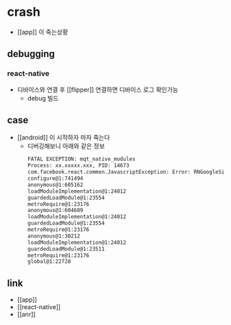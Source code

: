 # crash
- [[app]] 이 죽는상황

## debugging
### react-native
- 디바이스와 연결 후 [[flipper]] 연결하면 디바이스 로그 확인가능
  - debug 빌드

## case
- [[android]] 이 시작하자 마자 죽는다
  - 디버깅해보니 아래와 같은 정보
    ```sh 
    FATAL EXCEPTION: mqt_native_modules
    Process: xx.xxxxx.xxx, PID: 14673
    com.facebook.react.common.JavascriptException: Error: RNGoogleSignin: offline use requires server web ClientID, js engine: hermes, stack:
    configure@1:741494
    anonymous@1:605162
    loadModuleImplementation@1:24012
    guardedLoadModule@1:23554
    metroRequire@1:23176
    anonymous@1:604689
    loadModuleImplementation@1:24012
    guardedLoadModule@1:23554
    metroRequire@1:23176
    anonymous@1:30212
    loadModuleImplementation@1:24012
    guardedLoadModule@1:23511
    metroRequire@1:23176
    global@1:22728
    ```

## link
- [[app]]
- [[react-native]]
- [[anr]]
